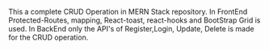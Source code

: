 This a complete CRUD Operation in MERN Stack repository.
In FrontEnd Protected-Routes, mapping, React-toast, react-hooks and BootStrap Grid is used.
In BackEnd only the API's of Register,Login, Update, Delete is made for the CRUD operation.
